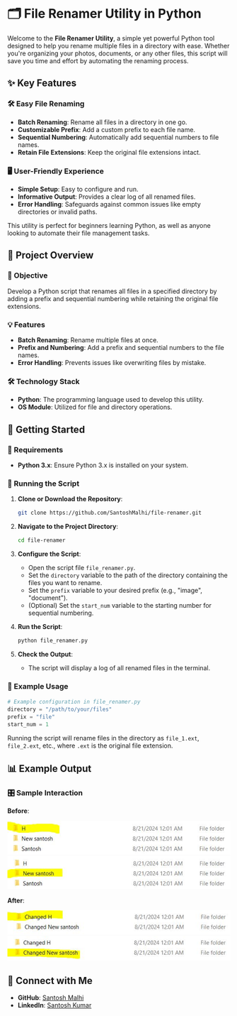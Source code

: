 
# 🗂️ File Renamer Utility in Python

Welcome to the **File Renamer Utility**, a simple yet powerful Python tool designed to help you rename multiple files in a directory with ease. Whether you're organizing your photos, documents, or any other files, this script will save you time and effort by automating the renaming process.

## ✨ Key Features

### 🛠️ Easy File Renaming
- **Batch Renaming**: Rename all files in a directory in one go.
- **Customizable Prefix**: Add a custom prefix to each file name.
- **Sequential Numbering**: Automatically add sequential numbers to file names.
- **Retain File Extensions**: Keep the original file extensions intact.

### 🖥️ User-Friendly Experience
- **Simple Setup**: Easy to configure and run.
- **Informative Output**: Provides a clear log of all renamed files.
- **Error Handling**: Safeguards against common issues like empty directories or invalid paths.

This utility is perfect for beginners learning Python, as well as anyone looking to automate their file management tasks.

## 🚀 Project Overview

### 🎯 Objective
Develop a Python script that renames all files in a specified directory by adding a prefix and sequential numbering while retaining the original file extensions.

### 💡 Features
- **Batch Renaming**: Rename multiple files at once.
- **Prefix and Numbering**: Add a prefix and sequential numbers to the file names.
- **Error Handling**: Prevents issues like overwriting files by mistake.

### 🛠️ Technology Stack
- **Python**: The programming language used to develop this utility.
- **OS Module**: Utilized for file and directory operations.

## 📝 Getting Started

### 🔧 Requirements
- **Python 3.x**: Ensure Python 3.x is installed on your system.

### 🚀 Running the Script

1. **Clone or Download the Repository**:
   ```bash
   git clone https://github.com/SantoshMalhi/file-renamer.git
   ```

2. **Navigate to the Project Directory**:
   ```bash
   cd file-renamer
   ```

3. **Configure the Script**:
   - Open the script file `file_renamer.py`.
   - Set the `directory` variable to the path of the directory containing the files you want to rename.
   - Set the `prefix` variable to your desired prefix (e.g., "image", "document").
   - (Optional) Set the `start_num` variable to the starting number for sequential numbering.

4. **Run the Script**:
   ```bash
   python file_renamer.py
   ```

5. **Check the Output**:
   - The script will display a log of all renamed files in the terminal.

### 📝 Example Usage
```python
# Example configuration in file_renamer.py
directory = "/path/to/your/files"
prefix = "file"
start_num = 1
```

Running the script will rename files in the directory as `file_1.ext`, `file_2.ext`, etc., where `.ext` is the original file extension.

## 📊 Example Output

### 🎛️ Sample Interaction

**Before**:

![preview](IMG_002.jpg) 
![preview](IMG_003.jpg)

**After**:

![preview](file_1.jpg) 
![preview](file_2.jpg)

## 🌟 Connect with Me

- **GitHub**: [Santosh Malhi](https://github.com/SantoshMalhi)
- **LinkedIn**: [Santosh Kumar](https://www.linkedin.com/in/santoshkumarsk/)
